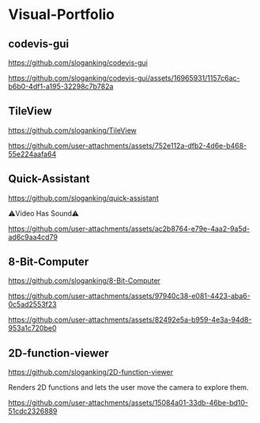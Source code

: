 # Visual-Portfolio

## codevis-gui
https://github.com/sloganking/codevis-gui

https://github.com/sloganking/codevis-gui/assets/16965931/1157c6ac-b6b0-4df1-a195-32298c7b782a

## TileView
https://github.com/sloganking/TileView

https://github.com/user-attachments/assets/752e112a-dfb2-4d6e-b468-55e224aafa64

## Quick-Assistant
https://github.com/sloganking/quick-assistant

⚠️Video Has Sound⚠️

https://github.com/user-attachments/assets/ac2b8764-e79e-4aa2-9a5d-ad6c9aa4cd79

## 8-Bit-Computer
https://github.com/sloganking/8-Bit-Computer

https://github.com/user-attachments/assets/97940c38-e081-4423-aba6-0c5ad2553f23

https://github.com/user-attachments/assets/82492e5a-b959-4e3a-94d8-953a1c720be0

## 2D-function-viewer

https://github.com/sloganking/2D-function-viewer

Renders 2D functions and lets the user move the camera to explore them. 

https://github.com/user-attachments/assets/15084a01-33db-46be-bd10-51cdc2326889

